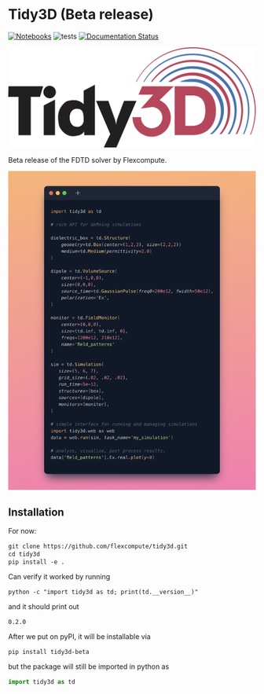 # Tidy3D (Beta release)

[![Notebooks](https://mybinder.org/badge_logo.svg)](https://mybinder.org/v2/gh/flexcompute-readthedocs/Tidy3DDocumentation/HEAD?filepath=docs/source/notebooks/)
![tests](https://github.com/flexcompute/Tidy3D-client-revamp/actions/workflows//run_tests.yml/badge.svg)
[![Documentation Status](https://readthedocs.com/projects/flexcompute-tidy3ddocumentation/badge/?version=latest)](https://flexcompute-tidy3ddocumentation.readthedocs-hosted.com/en/latest/?badge=latest)

<img src="img/Tidy3D-logo.svg">

<!-- [![Binder](https://mybinder.org/badge_logo.svg)](https://mybinder.org/v2/gh/flexcompute/Tidy3D-client-revamp/HEAD?filepath=notebooks) -->

Beta release of the FDTD solver by Flexcompute.

<img src="img/snippet.png">

## Installation

For now:

```
git clone https://github.com/flexcompute/tidy3d.git
cd tidy3d
pip install -e .
```

Can verify it worked by running

```
python -c "import tidy3d as td; print(td.__version__)"
```

and it should print out 

```
0.2.0
```

After we put on pyPI, it will be installable via

```
pip install tidy3d-beta
```

but the package will still be imported in python as 

```python
import tidy3d as td
```
